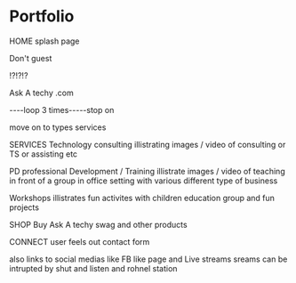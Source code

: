 # Portfolio
HOME splash page

Don't guest

!?!?!?

Ask A techy .com

----loop 3 times-----stop on

move on to types services

SERVICES
Technology consulting
illistrating images / video of consulting or TS or assisting etc

PD professional Development / Training
illistrate images / video of teaching in front of a group in office setting with various different type of business

Workshops
illistrates fun activites with children education group and fun projects

SHOP
Buy Ask A techy swag and other products

CONNECT
user feels out contact form

also links to social medias like FB like page and Live streams sreams can be intrupted by shut and listen and rohnel station
